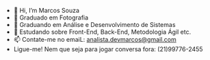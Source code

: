 - 👋 Hi, I’m Marcos Souza
- 👀 Graduado em Fotografia
- 🌱 Graduando em Análise e Desenvolvimento de Sistemas
- 💞️ Estudando sobre Front-End, Back-End, Metodologia Ágil etc. 
- 📫 Contate-me no emaiL: analista.devmarcos@gmail.com
-    Ligue-me! Nem que seja para jogar conversa fora: (21)99776-2455

<!---
analistamarcos/analistamarcos is a ✨ special ✨ repository because its `README.md` (this file) appears on your GitHub profile.
You can click the Preview link to take a look at your changes.
--->
